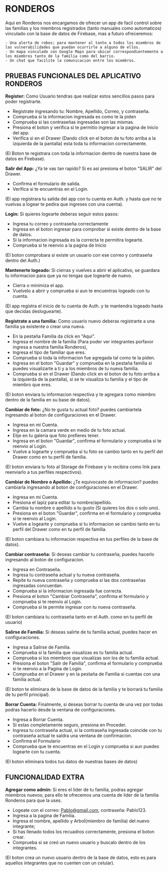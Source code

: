 # RONDEROS

Aqui en Ronderos nos encargamos de ofrecer un app de facil control sobre las familias y los miembros registrados (tanto manuales como automaticos) vinculado con la base de datos de Firebase, mas a futuro ofreceremos:

    - Una alerta de robos; para mantener al tanto a todos los miembros de las vulnerabilidades que puedan ocurrirle a alguno de ellos.
    - Un mapa vinculado con Google Maps para ubicar correspondientemente a los miembros tanto de la familia como del barrio.
    - Un chat que facilite la comunicacion entre los miembros.

## PRUEBAS FUNCIONALES DEL APLICATIVO RONDEROS

**Register:**
Como Usuario tendras que realizar estos sencillos pasos para poder registrarte.
  - Registrate ingresando tu: Nombre, Apellido, Correo, y contraseña.
  - Comprueba si la informacion ingresada es como te la piden
  - Comprueba si las contraseñas ingresadas son las mismas.
  - Presiona el boton y verifica si te permitio ingresar a la pagina de Inicio del app.
  - Verifica si en el Drawer (Dando click en el boton de tu foto arriba a la izquierda de la pantalla) esta toda tu informacion correctamente.
  
  (El Boton te registrara con toda la informacion dentro de nuestra base de datos en Firebase).
  
**Salir del App:**
¿Ya te vas tan rapido? Si es asi presiona el boton "SALIR" del Drawer.
  - Confirma el formulario de salida.
  - Verifica si te encuentras en el Login.
  
  (El app registrara tu salida del app con tu cuenta en Auth. y hasta que no te vuelvas a logear te pedira que ingreses con una cuenta).
  
**Login:**
Si quieres logearte deberas seguir estos pasos:
  - Ingresa tu correo y contraseña correctamente
  - Ingresa en el boton ingresar para comprobar si existe dentro de la base de datos.
  - Si la informacion ingresada es la correcta te permitira logearte.
  - Comprueba si te reenvio a la pagina de Inicio
  
  (El boton comprobara si existe un usuario con ese correo y contraseña dentro del Auth.)
  
**Mantenerte logeado:**
Si cierras y vuelves a abrir el aplicativo, se guardara tu informacion para que ya no tengas que logearte de nuevo.
  - Cierra o minimiza el app.
  - Vuelvelo a abrir y comprueba si aun te encuentras logeado con tu cuenta.
  
  (El app registra el inicio de tu cuenta de Auth. y te mantendra logeado hasta que decidas desloguearte).
  
  
**Registrate a una familia:**
Como usuario nuevo deberas registrarte a una familia ya existente o crear una nueva.
  - En la pestaña Familia da click en "Aqui".
  - Ingresa el nombre de la familia (Para poder ver integrantes porfavor ingresa a nuestra familia Ronderos),
  - Ingresa el tipo de familiar que eres.
  - Comprueba si toda la informacion fue agregada tal como te la piden.
  - Ingresa en el boton "Guardar" y comprueba en la pestaña familia si puedes visualizarte a ti y a los miembros de tu nueva familia.
  - Comprueba si en el Drawer (Dando click en el boton de tu foto arriba a la izquierda de la pantalla), si se te visualiza tu familia y el tipo de miembro que eres.
  
  (El boton enviara tu informacion respectiva y te agregara como miembro dentro de la familia en su base de datos).
  
**Cambiar de foto:**
¿No te gusta tu actual foto? puedes cambiartela ingresando al boton de configuraciones en el Drawer.
  - Ingresa en mi Cuenta.
  - Ingresa en la camara verde en medio de tu foto actual.
  - Elije en tu galeria que foto prefieres tener.
  - Ingresa en el boton "Guardar", confirma el formulario y comprueba si te reenvio al Login.
  - Vuelve a logearte y comprueba si tu foto se cambio tanto en tu perfil del Drawer como en tu perfil de familia.
  
  (El boton enviara tu foto al Storage de Firebase y lo recibira como link para reenviarlo a tus perfiles respectivos).
  
**Cambiar de Nombre o Apellido:**
¿Te equivocaste de informacion? puedes cambiarla ingresando al boton de configuraciones en el Drawer.
  - Ingresa en mi Cuenta.
  - Presiona el lapiz para editar tu nombre/apellido.
  - Cambia tu nombre o apellido a tu gusto (Si quieres los dos o solo uno).
  - Presiona en el boton "Guardar", confirma en el formulario y comprueba si te reenvio al Login.
  - Vuelve a logearte y comprueba si tu informacion se cambio tanto en tu perfil del Drawer como en tu perfil de familia.
  
  (El boton cambiara tu informacion respectiva en tus perfiles de la base de datos).
  
**Cambiar contraseña:**
Si deseas cambiar tu contraseña, puedes hacerlo ingresando al boton de configuracion.
  - Ingresa en Contraseña.
  - Ingresa tu contraseña actual y tu nueva contraseña.
  - Repite tu nueva contraseña y comprueba si las dos contraseñas ingresadas concuerdan.
  - Comprueba si la informacion ingresada fue correcta.
  - Presiona el boton "Cambiar Contraseña", confirma el formulario y comprueba si te reenvio al Login.
  - Comprueba si te permite ingresar con tu nueva contraseña.
  
  (El boton cambiara tu contraseña tanto en el Auth. como en tu perfil de usuario)
  
**Salirse de Familia:**
Si deseas salirte de tu familia actual, puedes hacer en configuraciones.
  - Ingresa a Salirse de Familia.
  - Comprueba si la familia que visualizas es tu familia actual.
  - Comprueba si los miembros que visualizas son los de tu familia actual.
  - Presiona el boton "Salir de Familia", confirma el formulario y comprueba si te reenvio a la Pagina de Login.
  - Comprueba en el Drawer y en la pestaña de Familia si cuentas con una familia actual.
  
  (El boton te eliminara de la base de datos de la familia y te borrará tu familia de tu perfil principal).
  
**Borrar Cuenta:**
Finalmente, si deseas borrar tu cuenta de una vez por todas podras hacerlo desde la ventana de configuraciones.
  - Ingresa a Borrar Cuenta.
  - Si estas completamente seguro, presiona en Proceder.
  - Ingresa tu contraseña actual, si la contraseña ingresada coincide con tu contraseña actual te saldra una ventana de confirmacion.
  - Confirma el Formulario
  - Comprueba que te encuentras en el Login y comprueba si aun puedes logearte con tu cuenta.
  
  (El boton eliminara todos tus datos de nuestras bases de datos)
  
## FUNCIONALIDAD EXTRA

**Agregar como admin:**
Si eres el lider de tu familia, podras agregar miembros nuevos; para ello te ofrecemos una cuenta de lider de la familia Ronderos para que la uses.
  - Logeate con el correo: Pablo@gmail.com, contraseña: Pablo123.
  - Ingresa a la pagina de Familia.
  - Ingresa el nombre, apellido y Arbol(miembro de familia) del nuevo integrante;
  - Si has llenado todos los recuadros correctamente, presiona el boton crear.
  - Comprueba si se creó un nuevo usuario y buscalo dentro de los integrantes.
  
  (El boton crea un nuevo usuario dentro de la base de datos, esto es para aquellos integrantes que no cuenten con un celular).
  

 
